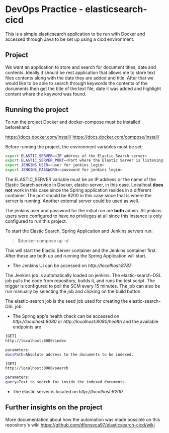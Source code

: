 # DevOps Practice - elasticsearch-cicd
This is a simple elasticsearch application to be run with Docker and accessed through Java to be set up using a cicd 
environment.

## Project

We want an application to store and search for document titles, date and contents. Ideally it should be rest application 
that allows me to store text files contents along with the date they are added and title. After that 
we would like to be able to search through keywords the contents of the documents then get the 
title of the text file, date it was added and highlight content where the keyword was found.

## Running the project

To run the project Docker and docker-compose must be installed beforehand:

https://docs.docker.com/install/
https://docs.docker.com/compose/install/

Before running the project, the environment variables must be set:

```bash
export ELASTIC_SERVER=<IP address of the Elastic Search server>
export ELASTIC_SERVER_PORT=<Port where the Elastic Server is listening>
export JENKINS_USER=<user for jenkins login>
export JENKINS_PASSWORD=<password for jenkins login>
```

The ELASTIC_SERVER variable must be an IP address or the name of the Elastic Search service in Docker, elastic-server, in this case. Localhost **does not** work in this case since the Spring application resides in a different container. The port should be 9200 in this case since that is where the server is running. Another external server could be used as well.

The jenkins user and password for the initial run are **both** admin. All jenkins users were configured to have no privileges at all since this instance is only configured to run this project.

To start the Elastic Search, Spring Application and Jenkins servers run:

> $docker-compose up -d

This will start the Elastic Server container and the Jenkins container first. After these are both up and running the Spring Application will start.

* The Jenkins UI can be accessed on *http://localhost:8787*

The Jenkins job is automatically loaded on jenkins. The elastic-search-DSL job pulls the code from repository, builds it, and runs the test script. The trigger is configured to poll the SCM every 15 minutes. The job can also be run manually by selecting the job and clicking on the build button.

The elastic-search job is the seed job used for creating the elastic-search-DSL job.

* The Spring app's health check can be accessed on *http://localhost:8080* or *http://localhost:8080/health* and the available endpoints are

```bash
[GET]
http://localhost:8080/index

parameters: 
docsPath=Absolute address to the documents to be indexed.

[GET]
http://localhost:8080/search

parameters: 
query=Text to search for inside the indexed documents.

```

* The elastic server is located on *http://localhost:9200*

## Further insights on the project

More documentation about how the automation was made possible on this repository's wiki https://github.com/dfonseca97/elasticsearch-cicd/wiki
